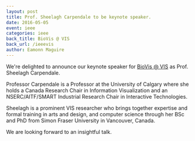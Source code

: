 ```yaml
---
layout: post
title: Prof. Sheelagh Carpendale to be keynote speaker.
date: 2016-05-05
event: ieee
categories: ieee
back_title: BioVis @ VIS
back_url: /ieeevis
author: Eamonn Maguire
---
```


We're delighted to announce our keynote speaker for [BioVis @ VIS]({{site.baseurl}}/ieeevis)
as Prof. Sheelagh Carpendale.
 
Professor Carpendale is a Professor at the University of Calgary where 
she holds a Canada Research Chair in Information Visualization and an 
NSERC/AITF/SMART Industrial Research Chair in Interactive Technologies.

Sheelagh is a prominent VIS researcher who brings together expertise and formal training 
in arts and design, and computer science through her BSc and PhD from Simon Fraser 
University in Vancouver, Canada.

We are looking forward to an insightful talk.


